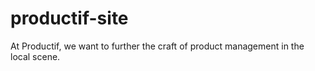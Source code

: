 # productif-site
At Productif, we want to further the craft of product management in the local scene.
